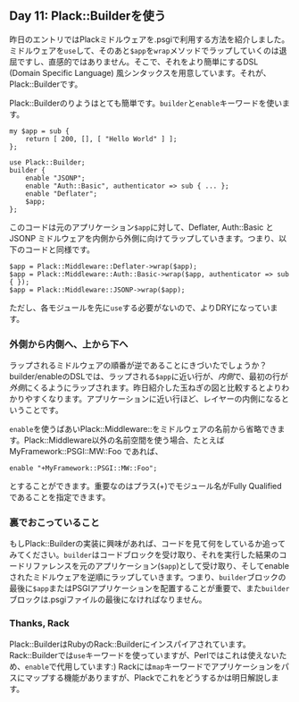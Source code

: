## Day 11: Plack::Builderを使う

昨日のエントリではPlackミドルウェアを.psgiで利用する方法を紹介しました。ミドルウェアを`use`して、そのあと`$app`を`wrap`メソッドでラップしていくのは退屈ですし、直感的ではありません。そこで、それをより簡単にするDSL (Domain Specific Language) 風シンタックスを用意しています。それが、Plack::Builderです。

Plack::Builderのりようはとても簡単です。`builder`と`enable`キーワードを使います。

    my $app = sub { 
        return [ 200, [], [ "Hello World" ] ];
    };
    
    use Plack::Builder;
    builder {
        enable "JSONP";
        enable "Auth::Basic", authenticator => sub { ... };
        enable "Deflater";
        $app;
    };

このコードは元のアプリケーション`$app`に対して、Deflater, Auth::Basic と JSONP ミドルウェアを内側から外側に向けてラップしていきます。つまり、以下のコードと同様です。

    $app = Plack::Middleware::Deflater->wrap($app);
    $app = Plack::Middleware::Auth::Basic->wrap($app, authenticator => sub { });
    $app = Plack::Middleware::JSONP->wrap($app);

ただし、各モジュールを先に`use`する必要がないので、よりDRYになっています。

### 外側から内側へ、上から下へ

ラップされるミドルウェアの順番が逆であることにきづいたでしょうか？builder/enableのDSLでは、ラップされる`$app`に近い行が、*内側*で、最初の行が*外側*にくるようにラップされます。昨日紹介した玉ねぎの図と比較するとよりわかりやすくなります。アプリケーションに近い行ほど、レイヤーの内側になるということです。

`enable`を使うばあいPlack::Middleware::をミドルウェアの名前から省略できます。Plack::Middleware以外の名前空間を使う場合、たとえば MyFramework::PSGI::MW::Foo であれば、

    enable "+MyFramework::PSGI::MW::Foo";

とすることができます。重要なのはプラス(+)でモジュール名がFully Qualified であることを指定できます。

### 裏でおこっていること

もしPlack::Builderの実装に興味があれば、コードを見て何をしているか追ってみてください。`builder`はコードブロックを受け取り、それを実行した結果のコードリファレンスを元のアプリケーション(`$app`)として受け取り、そしてenableされたミドルウェアを逆順にラップしていきます。つまり、`builder`ブロックの最後に`$app`またはPSGIアプリケーションを配置することが重要で、また`builder`ブロックは.psgiファイルの最後になければなりません。

### Thanks, Rack

Plack::BuilderはRubyのRack::Builderにインスパイアされています。Rack::Builderでは`use`キーワードを使っていますが、Perlではこれは使えないため、`enable`で代用しています:) Rackには`map`キーワードでアプリケーションをパスにマップする機能がありますが、Plackでこれをどうするかは明日解説します。

